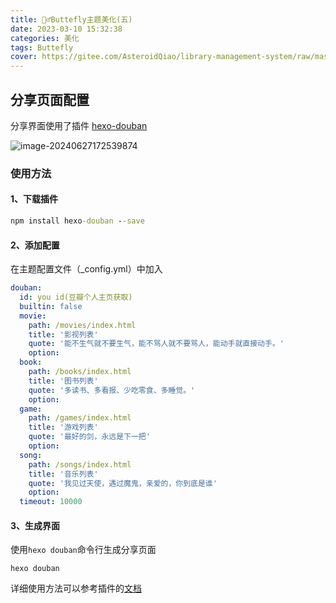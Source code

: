 ```yaml
---
title: 🏊‍♂️Buttefly主题美化(五)
date: 2023-03-10 15:32:38
categories: 美化
tags: Buttefly
cover: https://gitee.com/AsteroidQiao/library-management-system/raw/master/book-avatar/17161754241141716175423782.png
---
```

## 分享页面配置

分享界面使用了插件 [hexo-douban](https://github.com/mythsman/hexo-douban)

![image-20240627172539874](https://gitee.com/AsteroidQiao/library-management-system/raw/master/typora/2024-06-27/4d835da9b7ed4d4cbc3e782fa08c0c6d.png)

### 使用方法

#### 1、下载插件

```cmd
npm install hexo-douban --save
```

#### 2、添加配置

在主题配置文件（_config.yml）中加入

```yaml
douban:
  id: you id(豆瓣个人主页获取)
  builtin: false
  movie:
    path: /movies/index.html
    title: '影视列表'
    quote: '能不生气就不要生气，能不骂人就不要骂人，能动手就直接动手。'
    option:
  book:
    path: /books/index.html
    title: '图书列表'
    quote: '多读书、多看报、少吃零食、多睡觉。'
    option:
  game:
    path: /games/index.html
    title: '游戏列表'
    quote: '最好的剑，永远是下一把'
    option:
  song:
    path: /songs/index.html
    title: '音乐列表'
    quote: '我见过天使，遇过魔鬼，亲爱的，你到底是谁'
    option:
  timeout: 10000
```

#### 3、生成界面

使用`hexo douban`命令行生成分享页面

```
hexo douban
```



详细使用方法可以参考插件的[文档](https://github.com/mythsman/hexo-douban)

